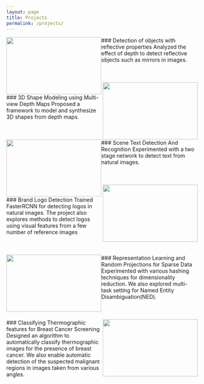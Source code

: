 ```yaml
---
layout: page
title: Projects
permalink: /projects/
---
```


<img style="float: left;" width="250" height="150" src="https://jsreddy.github.io/images/ObjDet.png">
### Detection of objects with reflective properties 
Analyzed the effect of depth to detect reflective objects such as mirrors in images. 
<br/><br/><br/><br/>

<img style="float: right;" width="250" height="150" src="https://jsreddy.github.io/images/multiview_depth.png">
### 3D Shape Modeling using Multi-view Depth Maps 
Proposed a framework to model and synthesize 3D shapes from depth maps. 
<br/><br/><br/><br/>

<img style="float: left;" width="250" height="150" src="https://jsreddy.github.io/images/detected_text.png">
### Scene Text Detection And Recognition
Experimented with a two stage network to detect text from natural images. 
<br/><br/><br/><br/>

<img style="float: right;" width="250" height="150" src=" https://jsreddy.github.io/images/logo.jpg">
### Brand Logo Detection
Trained FasterRCNN for detecting logos in natural images. The project also explores methods to detect logos using visual features from a few number of reference images
<br/><br/><br/><br/>

<img style="float: left;" width="250" height="150" src="https://jsreddy.github.io/images/mtp.png">
### Representation Learning and Random Projections for Sparse Data
Experimented with various hashing techniques for dimensionality reduction. We also explored multi-task setting for Named Entity Disambiguation(NED).
<br/><br/><br/><br/>

<img style="float: right;" width="250" height="150" src="https://jsreddy.github.io/images/breast_cancer.jpg">
### Classifying Thermographic features for Breast Cancer Screening
Designed an algorithm to automatically classify thermographic images for the presence of breast cancer. We also enable automatic detection of the suspected malignant regions in images taken from various angles.

    